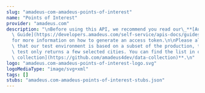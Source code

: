 ```yaml
---
slug: "amadeus-com-amadeus-points-of-interest"
name: "Points of Interest"
provider: "amadeus.com"
description: "\nBefore using this API, we recommend you read our\_**[Authorization\
  \ Guide](https://developers.amadeus.com/self-service/apis-docs/guides/authorization-262)**\_\
  for more information on how to generate an access token.\n\nPlease also be aware\
  \ that our test environment is based on a subset of the production, this API in\
  \ test only returns a few selected cities. You can find the list in our **[data\
  \ collection](https://github.com/amadeus4dev/data-collection)**.\n"
logo: "amadeus.com-amadeus-points-of-interest-logo.svg"
logoMediaType: "image/svg+xml"
tags: []
stubs: "amadeus.com-amadeus-points-of-interest-stubs.json"
---
```

